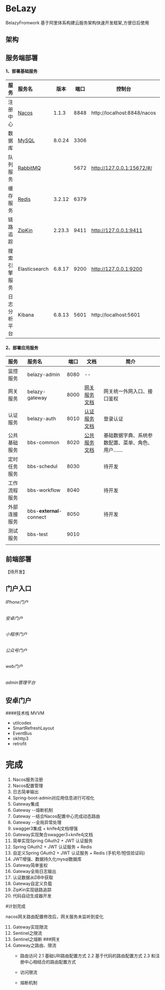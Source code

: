 # BeLazy
BelazyFromwork 基于阿里体系构建云服务架构快速开发框架,方便日后使用



架构
---



服务端部署
---

#### 1、部署基础服务
|服务| 服务名         | 版本 | 端口                                                   | 控制台 | 备注 |
|:----| :------------- | ----- | ------------------------------------------------------------ |-----|-----|
|注册中心| [Nacos](./docs/nacos-page/nacos-readme.md)          | 1.1.3  | 8848 | http://localhost:8848/nacos ||
|数据库| [MySQL](./docs/mysql-page/mysql-readme.md)            |  8.0.24 | 3306 |  ||
|队列服务| [RabbitMQ](./docs/rabbitmq-page/rabbitmq-readme.md)         |   | 5672 | http://127.0.0.1:15672/#/ |账号/密码|
|缓存服务| [Redis](./docs/redis-page/redis-readme.md)            | 3.2.12  | 6379 |  |
|链路追踪| [ZipKin](./docs/zipkin-page/zipkin-readme.md)           | 2.23.3  | 9411 | http://127.0.0.1:9411 |非必要|
|搜索引擎服务| Elasticsearch | 6.8.17 | 9200 | http://127.0.0.1:9200 |非必要(待部署)|
|日志分析平台| Kibana | 6.8.13 | 5601	 | http://localhost:5601 |非必要(待部署)|
#### 2、部署应用服务
|服务| 服务名         | 端口  | 文档                                                   | 简介 |
|:----| :---------- | ----- | ------------------------------------------------------------ |-----|
|监控服务| belazy-admin | 8080  | -- |  |
|网关服务| belazy-gateway | 8000  | [网关服务文档](./docs/belazy-page/api-gateway.md) | 网关统一外网入口、接口鉴权 |
|认证服务| belazy-auth    | 8010  | [认证服务文档](./docs/belazy-page/api-auth.md) | 登录认证 |
|公共基础服务| bbs-common     | 8020  | [公共服务文档](./docs/belazy-page/api-common.md) | 基础数据字典、系统参数配置、菜单、角色、用户....... |
|定时任务服务| bbs-schedul | 8030  |                                                      | 待开发 |
| 工作流程服务 | bbs-workflow         | 8040 |                                                              | 待开发 |
| 外部连接服务 | bbs-**external**-connect | 8050 | | 待开发 |
| 测试服务     | bbs-test             | 9010 | | |
|              |                      |      | | |


前端部署
---

【待开发】





## 门户入口

###### IPhone门户
###### 安卓门户
###### 小程序门户
###### 公众号门户
###### web门户
###### admin管理平台


## 安卓门户

####技术栈 MVVM

* utilcodex 
* SmartRefreshLayout 
* EventBus
* okhttp3
* retrofit


# 完成
1.  Nacos服务注册
2.  Nacos配置管理
3.  日志简单输出
4.  Spring-boot-admin对应用信息进行可视化
5.  Gateway集成
6.  Gateway --熔断机制
7.  Gateway --结合Nacos配置中心完成动态路由
8.  Gateway --全局异常处理
9.  swagger3集成 + knife4j文档增强
10. Gateway实现聚合swagger3+knife4j文档
11. 简单实现Spring OAuth2 + JWT 认证服务
12. Spring OAuth2 + JWT 认证服务 + Redis
13. 自定义Spring OAuth2 + JWT 认证服务 + Redis (手机号/短信验证码)
14. JWT增强、数据持久化mysql数据库
15. Gateway简单鉴权
16. Gateway全局日志输出
17. 认证数据从DB中获取
18. Gateway自定义负载
19. ZipKin实现链路追踪
20. 代码自动生成器开发

#计划完成

nacos网关路由配置修改后，网关服务未监听到变化

11. Gateway实现限流
14. Sentinel之限流
15. Sentinel之熔断
###网关
1. Gateway之路由、限流
    * 路由访问
        2.1 基础URI路由配置方式
        2.2 基于代码的路由配置方式
        2.3 和注册中心相结合的路由配置方式

    * 访问限流
    * 熔断机制 




